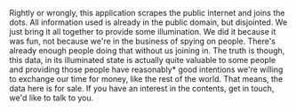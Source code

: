 Rightly or wrongly, this application scrapes the public internet and joins
the dots. All information used is already in the public domain, but disjointed.
We just bring it all together to provide some illumination. We did it because
it was fun, not because we're in the business of spying on people. There's
already enough people doing that without us joining in. The truth is though,
this data, in its illuminated state is actually quite valuable to some people
and providing those people have reasonably* good intentions we're willing to
exchange our time for money, like the rest of the world. That means, the data
here is for sale. If you have an interest in the contents, get in touch, we'd
like to talk to you. 
